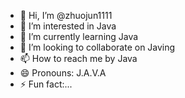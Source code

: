 - 👋 Hi, I’m @zhuojun1111
- 👀 I’m interested in Java
- 🌱 I’m currently learning Java
- 💞️ I’m looking to collaborate on Javing
- 📫 How to reach me by Java
- 😄 Pronouns: J.A.V.A
- ⚡ Fun fact:...

<!---
zhuojun1111/zhuojun1111 is a ✨ special ✨ repository because its `README.md` (this file) appears on your GitHub profile.
You can click the Preview link to take a look at your changes.
--->
